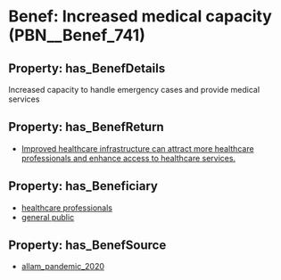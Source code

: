 # Benef: __Increased medical capacity__ (PBN__Benef_741)

## Property: has_BenefDetails

Increased capacity to handle emergency cases and provide medical services

## Property: has_BenefReturn

* [Improved healthcare infrastructure can attract more healthcare professionals and enhance access to healthcare services.](../BenefReturn/PBN__BenefReturn_804)

## Property: has_Beneficiary

* [healthcare professionals](../Stakeholder/PBN__Stakeholder_32)
* [general public](../Stakeholder/PBN__Stakeholder_29)

## Property: has_BenefSource

* [allam_pandemic_2020](../Article/PBN__Article_147)

